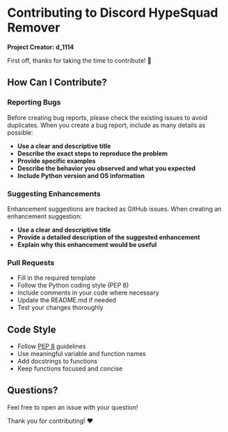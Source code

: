 # Contributing to Discord HypeSquad Remover

**Project Creator: d_1114**

First off, thanks for taking the time to contribute! 🎉

## How Can I Contribute?

### Reporting Bugs

Before creating bug reports, please check the existing issues to avoid duplicates. When you create a bug report, include as many details as possible:

- **Use a clear and descriptive title**
- **Describe the exact steps to reproduce the problem**
- **Provide specific examples**
- **Describe the behavior you observed and what you expected**
- **Include Python version and OS information**

### Suggesting Enhancements

Enhancement suggestions are tracked as GitHub issues. When creating an enhancement suggestion:

- **Use a clear and descriptive title**
- **Provide a detailed description of the suggested enhancement**
- **Explain why this enhancement would be useful**

### Pull Requests

- Fill in the required template
- Follow the Python coding style (PEP 8)
- Include comments in your code where necessary
- Update the README.md if needed
- Test your changes thoroughly

## Code Style

- Follow [PEP 8](https://www.python.org/dev/peps/pep-0008/) guidelines
- Use meaningful variable and function names
- Add docstrings to functions
- Keep functions focused and concise

## Questions?

Feel free to open an issue with your question!

Thank you for contributing! ❤️
